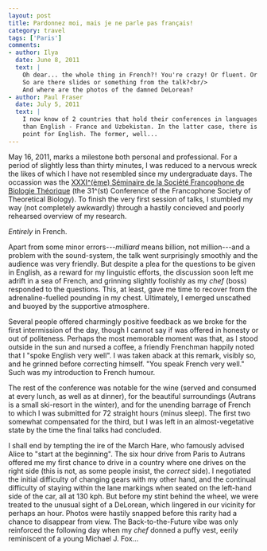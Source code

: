 ```yaml
---
layout: post
title: Pardonnez moi, mais je ne parle pas français!
category: travel
tags: ['Paris']
comments:
- author: Ilya
  date: June 8, 2011
  text: |
    Oh dear... the whole thing in French?! You're crazy! Or fluent. Or both.
    So are there slides or something from the talk?<br/>
    And where are the photos of the damned DeLorean?
- author: Paul Fraser
  date: July 5, 2011
  text: |
    I now know of 2 countries that hold their conferences in languages other
    than English - France and Uzbekistan. In the latter case, there is no real
    point for English. The former, well...
---
```


May 16, 2011, marks a milestone both personal and professional.
For a period of slightly less than thirty minutes, I was reduced to a nervous
wreck the likes of which I have not resembled since my undergraduate days.
The occassion was the [XXXI^(ème) Séminaire de la Société Francophone
de Biologie Théorique](http://sfbt-2011.imag.fr/) (the 31^(st)
Conference of the Francophone Society of Theoretical Biology).
To finish the very first session of talks, I stumbled my way (not completely
awkwardly) through a hastily concieved and poorly rehearsed overview of my
research.

*Entirely* in French.

Apart from some minor errors---*milliard* means billion, not million---and a
problem with the sound-system, the talk went surprisingly smoothly and the
audience was very friendly.
But despite a plea for the questions to be given in English, as a reward for
my linguistic efforts, the discussion soon left me adrift in a sea of French,
and grinning slightly foolishly as my *chef* (boss) responded to the
questions.
This, at least, gave me time to recover from the adrenaline-fuelled pounding
in my chest.
Ultimately, I emerged unscathed and buoyed by the supportive atmosphere.

Several people offered charmingly positive feedback as we broke for the first
intermission of the day, though I cannot say if was offered in honesty or out
of politeness.
Perhaps the most memorable moment was that, as I stood outside in the sun and
nursed a coffee, a friendly Frenchman happily noted that I "spoke English very
well".
I was taken aback at this remark, visibly so, and he grinned before correcting
himself.
"You speak French very well."
Such was my introduction to French humour.

The rest of the conference was notable for the wine (served and consumed at
every lunch, as well as at dinner), for the beautiful surroundings (Autrans is
a small ski-resort in the winter), and for the unending barrage of French to
which I was submitted for 72 straight hours (minus sleep).
The first two somewhat compensated for the third, but I was left in an
almost-vegetative state by the time the final talks had concluded.

I shall end by tempting the ire of the March Hare, who famously advised Alice
to "start at the beginning".
The six hour drive from Paris to Autrans offered me my first chance to drive
in a country where one drives on the right side (this is not, as some people
insist, the *correct* side).
I negotiated the initial difficulty of changing gears with my other hand, and
the continual difficulty of staying within the lane markings when seated on
the left-hand side of the car, all at 130 kph.
But before my stint behind the wheel, we were treated to the unusual sight of
a DeLorean, which lingered in our vicinity for perhaps an hour.
Photos were hastily snapped before this rarity had a chance to disappear from
view.
The Back-to-the-Future vibe was only reinforced the following day when my
*chef* donned a puffy vest, eerily reminiscent of a young Michael J. Fox...
